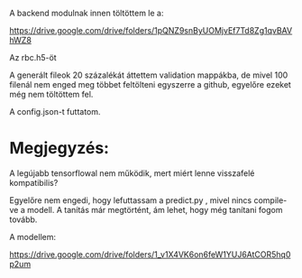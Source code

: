 A backend modulnak innen töltöttem le a:

https://drive.google.com/drive/folders/1pQNZ9snByUOMjvEf7Td8Zg1qvBAVhWZ8

Az rbc.h5-öt

A generált fileok 20 százalékát áttettem validation mappákba, de mivel 100 filenál nem enged meg többet feltölteni egyszerre a github, egyelőre ezeket még nem töltöttem fel.

A config.json-t futtatom.



# Megjegyzés:
A legújabb tensorflowal nem működik, mert miért lenne visszafelé kompatibilis?

Egyelőre nem engedi, hogy lefuttassam a predict.py , mivel nincs compile-ve a modell. A tanítás már megtörtént, ám lehet, hogy még tanítani fogom tovább.

A modellem:

https://drive.google.com/drive/folders/1_v1X4VK6on6feW1YUJ6AtCOR5hq0p2um
